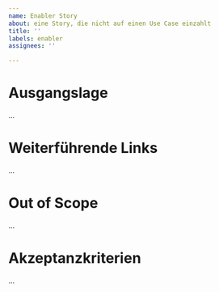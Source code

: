 ```yaml
---
name: Enabler Story
about: eine Story, die nicht auf einen Use Case einzahlt
title: ''
labels: enabler
assignees: ''

---
```


# Ausgangslage
...
# Weiterführende Links
...
# Out of Scope
...
# Akzeptanzkriterien
...
